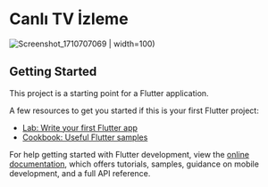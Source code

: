 # Canlı TV İzleme

![Screenshot_1710707069](https://github.com/gizemaskr7/bitirme/assets/101512095/5d45aedc-3c7e-44b5-a7b7-eacc1714b2cd) | width=100)

## Getting Started

This project is a starting point for a Flutter application.

A few resources to get you started if this is your first Flutter project:

- [Lab: Write your first Flutter app](https://docs.flutter.dev/get-started/codelab)
- [Cookbook: Useful Flutter samples](https://docs.flutter.dev/cookbook)

For help getting started with Flutter development, view the
[online documentation](https://docs.flutter.dev/), which offers tutorials,
samples, guidance on mobile development, and a full API reference.
